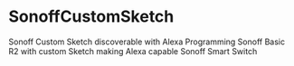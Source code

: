 # SonoffCustomSketch
Sonoff Custom Sketch discoverable with Alexa
Programming Sonoff Basic R2 with custom Sketch making Alexa capable Sonoff Smart Switch

